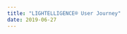 ```yaml
---
title: "LIGHTELLIGENCE® User Journey"
date: 2019-06-27
---
```




<!-- # Start Your LIGHTELLIGENCE® User Journey : \config\_default\params.toml -->

<!-- Experience OSRAM LIGHTELLIGENCE® (OLT) step by step: 

From connecting a sample device to managing a complex system landscape

From generic use cases to specific ones -->

